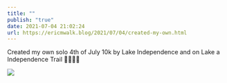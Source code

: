 ```yaml
---
title: ""
publish: "true"
date: 2021-07-04 21:02:24
url: https://ericmwalk.blog/2021/07/04/created-my-own.html
---
```


Created my own solo 4th of July 10k by Lake Independence and on Lake a Independence Trail 🏃🏻‍♂️🎆


![](https://ericmwalk.blog/uploads/2021/2fe9f63202.jpg)
